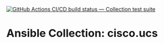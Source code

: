 [![GitHub Actions CI/CD build status — Collection test suite](https://github.com/ansible-collection-migration/cisco.ucs/workflows/Collection%20test%20suite/badge.svg?branch=master)](https://github.com/ansible-collection-migration/cisco.ucs/actions?query=workflow%3A%22Collection%20test%20suite%22)

Ansible Collection: cisco.ucs
=================================================